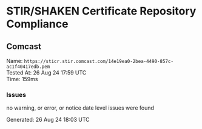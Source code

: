 # STIR/SHAKEN Certificate Repository Compliance

## Comcast

Name: `https://sticr.stir.comcast.com/14e19ea0-2bea-4490-857c-ac1f40417edb.pem`\
Tested At: 26 Aug 24 17:59 UTC\
Time: 159ms

### Issues

no warning, or error, or notice date level issues were found

Generated: 26 Aug 24 18:03 UTC